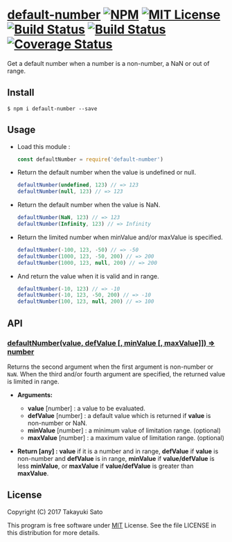[default-number][repo-url] [![NPM][npm-img]][npm-url]  [![MIT License][mit-img]][mit-url] [![Build Status][travis-img]][travis-url] [![Build Status][appveyor-img]][appveyor-url] [![Coverage Status][coverage-img]][coverage-url]
================

Get a default number when a number is a non-number, a NaN or out of range.

Install
-------

```
$ npm i default-number --save
```

Usage
-----

* Load this module :

    ```js
    const defaultNumber = require('default-number')
    ```

* Return the default number when the value is undefined or null.

    ```js
    defaultNumber(undefined, 123) // => 123
    defaultNumber(null, 123) // => 123
    ```

* Return the default number when the value is NaN.

    ```js
    defaultNumber(NaN, 123) // => 123
    defaultNumber(Infinity, 123) // => Infinity
    ```

* Return the limited number when minValue and/or maxValue is specified.

    ```js
    defaultNumber(-100, 123, -50) // => -50
    defaultNumber(1000, 123, -50, 200) // => 200
    defaultNumber(1000, 123, null, 200) // => 200
    ```
    
* And return the value when it is valid and in range.

    ```js
    defaultNumber(-10, 123) // => -10
    defaultNumber(-10, 123, -50, 200) // => -10
    defaultNumber(100, 123, null, 200) // => 100
    ```

API
---

### <u>defaultNumber(value, defValue [, minValue [, maxValue]]) => number</u>

Returns the second argument when the first argument is non-number or `NaN`.
When the third and/or fourth argument are specified, the returned value is limited in range.

* **Arguments:**

    * **value** [number] : a value to be evaluated.
    * **defValue** [number] : a default value which is returned if **value** is non-number or NaN.
    * **minValue** [number] : a minimum value of limitation range. (optional)
    * **maxValue** [number] : a maximum value of limitation range. (optional)

* **Return [any] :** **value** if it is a number and in range, **defValue** if **value** is non-number and **defValue** is in range, **minValue** if **value/defValue** is less **minValue**, or **maxValue** if **value/defValue** is greater than **maxValue**.

License
-------

Copyright (C) 2017 Takayuki Sato

This program is free software under [MIT][mit-url] License.
See the file LICENSE in this distribution for more details.

[repo-url]: https://github.com/sttk/default-number/
[npm-img]: https://img.shields.io/badge/npm-v0.1.5-blue.svg
[npm-url]: https://www.npmjs.org/package/default-number/
[mit-img]: https://img.shields.io/badge/license-MIT-green.svg
[mit-url]: https://opensource.org/license.MIT
[travis-img]: https://travis-ci.org/sttk/default-number.svg?branch=master
[travis-url]: https://travis-ci.org/sttk/default-number
[appveyor-img]: https://ci.appveyor.com/api/projects/status/github/sttk/default-number?branch=master&svg=true
[appveyor-url]: https://ci.appveyor.com/project/sttk/default-number
[coverage-img]: https://coveralls.io/repos/github/sttk/default-number/badge.svg?branch=master
[coverage-url]: https://coveralls.io/github/sttk/default-number?branch=master
